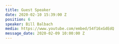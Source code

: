 ```yaml
---
title: Guest Speaker
date: 2020-02-10 15:39:00 Z
position: 6
speaker: Bill Balbach
media: https://www.youtube.com/embed/54f16xGdEdQ
message_date: 2020-02-09 10:00:00 Z
---
```


